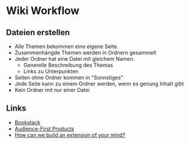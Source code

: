 # Wiki Workflow

## Dateien erstellen

- Alle Themen bekommen eine eigene Seite.
- Zusammenhängde Themen werden in Ordnern gesammelt
- Jeder Ordner hat eine Datei mit gleichem Namen.
    + Generelle Beschreibung des Themas
    + Links zu Unterpunkten
- Seiten ohne Ordner kommen in "Sonnstiges"
- Jede Seite kann zu einem Ordner werden, wenn es genung Inhalt gibt
- Kein Ordner mit nur einer Datei

## Links
- [Bookstack](https://www.bookstackapp.com/)
- [Audience-First Products](https://www.perell.com/blog/audience-first-products)
- [How can we build an extension of your mind?](https://vanschneider.com/how-can-we-build-an-extension-of-your-mind)
